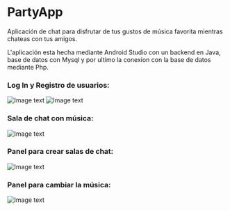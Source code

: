 # PartyApp
Aplicación de chat para disfrutar de tus gustos de música favorita mientras chateas con tus amigos.

L'aplicación esta hecha mediante Android Studio con un backend en Java, base de datos con Mysql y por ultimo la conexion con la base de datos mediante Php.

### Log In y Registro de usuarios:
![Image text](https://github.com/IGprojects/PartyApp/blob/main/Assets/captura1.png)
![Image text](https://github.com/IGprojects/PartyApp/blob/main/Assets/captura2.png)

### Sala de chat con música:
![Image text](https://github.com/IGprojects/PartyApp/blob/main/Assets/Captura3.png)

### Panel para crear salas de chat:
![Image text](https://github.com/IGprojects/PartyApp/blob/main/Assets/Captura4.png)

### Panel para cambiar la música:
![Image text](https://github.com/IGprojects/PartyApp/blob/main/Assets/Captura5.png)

